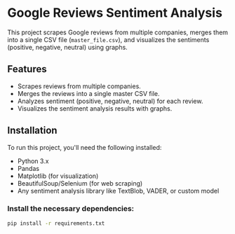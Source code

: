# Google Reviews Sentiment Analysis

This project scrapes Google reviews from multiple companies, merges them into a single CSV file (`master_file.csv`), and visualizes the sentiments (positive, negative, neutral) using graphs.

## Features
- Scrapes reviews from multiple companies.
- Merges the reviews into a single master CSV file.
- Analyzes sentiment (positive, negative, neutral) for each review.
- Visualizes the sentiment analysis results with graphs.

## Installation
To run this project, you'll need the following installed:
- Python 3.x
- Pandas
- Matplotlib (for visualization)
- BeautifulSoup/Selenium (for web scraping)
- Any sentiment analysis library like TextBlob, VADER, or custom model

### Install the necessary dependencies:
```bash
pip install -r requirements.txt
